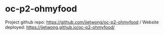 # oc-p2-ohmyfood
Project github repo: https://github.com/jjetwong/oc-p2-ohmyfood /
Website deployed: https://jjetwong.github.io/oc-p2-ohmyfood/
